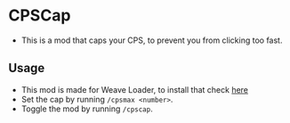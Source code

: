 # CPSCap
- This is a mod that caps your CPS, to prevent you from clicking too fast.
## Usage
- This mod is made for Weave Loader, to install that check [here](https://github.com/Tryflle/WeaveInstallDocs)
- Set the cap by running `/cpsmax <number>`.
- Toggle the mod by running `/cpscap`.
